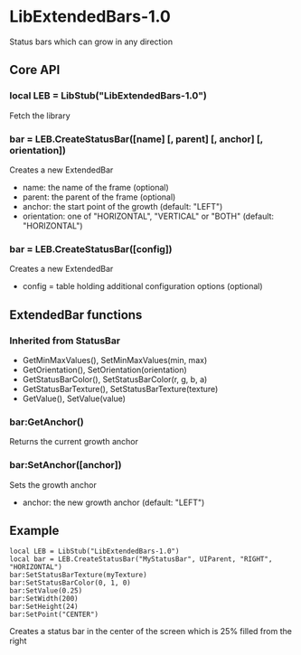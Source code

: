 LibExtendedBars-1.0
===============

Status bars which can grow in any direction

Core API
--------

### local LEB = LibStub("LibExtendedBars-1.0") ###
Fetch the library

### bar = LEB.CreateStatusBar([name] [, parent] [, anchor] [, orientation]) ###
Creates a new ExtendedBar

*	name: the name of the frame (optional)
*	parent: the parent of the frame (optional)
*	anchor: the start point of the growth (default: "LEFT")
*	orientation: one of "HORIZONTAL", "VERTICAL" or "BOTH" (default: "HORIZONTAL")

### bar = LEB.CreateStatusBar([config]) ###
Creates a new ExtendedBar

*	config = table holding additional configuration options (optional)

ExtendedBar functions
-------------------
### Inherited from StatusBar ###
*	GetMinMaxValues(), SetMinMaxValues(min, max)
*	GetOrientation(), SetOrientation(orientation)
*	GetStatusBarColor(), SetStatusBarColor(r, g, b, a)
*	GetStatusBarTexture(), SetStatusBarTexture(texture)
*	GetValue(), SetValue(value)

### bar:GetAnchor() ###
Returns the current growth anchor

### bar:SetAnchor([anchor]) ###
Sets the growth anchor

*	anchor: the new growth anchor (default: "LEFT")

Example
-------
	local LEB = LibStub("LibExtendedBars-1.0")
	local bar = LEB.CreateStatusBar("MyStatusBar", UIParent, "RIGHT", "HORIZONTAL")
	bar:SetStatusBarTexture(myTexture)
	bar:SetStatusBarColor(0, 1, 0)
	bar:SetValue(0.25)
	bar:SetWidth(200)
	bar:SetHeight(24)
	bar:SetPoint("CENTER")
Creates a status bar in the center of the screen which is 25% filled from the right